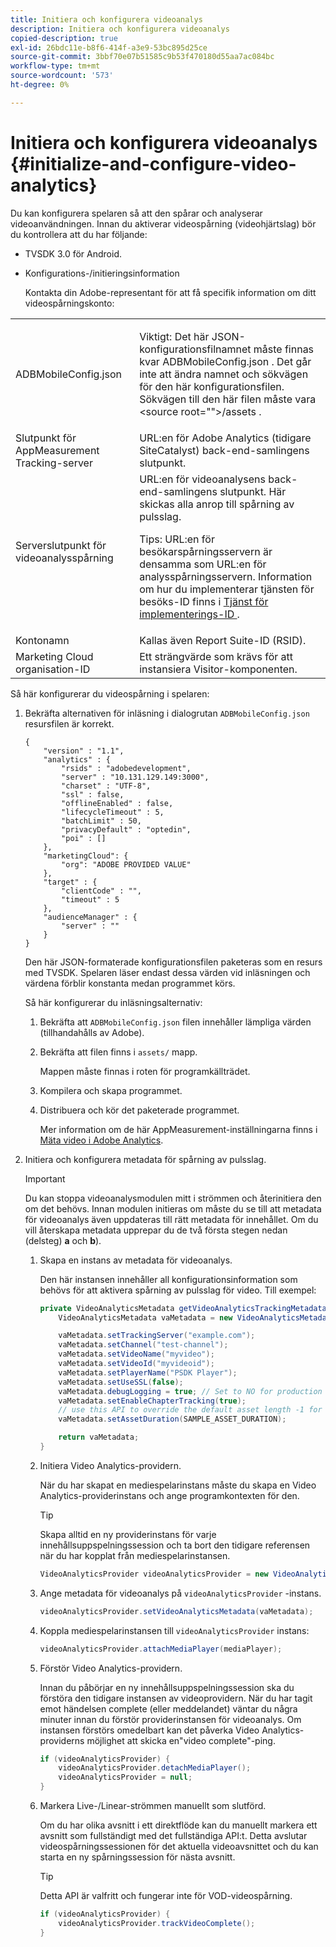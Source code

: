 ```yaml
---
title: Initiera och konfigurera videoanalys
description: Initiera och konfigurera videoanalys
copied-description: true
exl-id: 26bdc11e-b8f6-414f-a3e9-53bc895d25ce
source-git-commit: 3bbf70e07b51585c9b53f470180d55aa7ac084bc
workflow-type: tm+mt
source-wordcount: '573'
ht-degree: 0%

---
```


# Initiera och konfigurera videoanalys {#initialize-and-configure-video-analytics}

Du kan konfigurera spelaren så att den spårar och analyserar videoanvändningen.
Innan du aktiverar videospårning (videohjärtslag) bör du kontrollera att du har följande:

* TVSDK 3.0 för Android.
* Konfigurations-/initieringsinformation

   Kontakta din Adobe-representant för att få specifik information om ditt videospårningskonto:

<table id="table_3565328ABBEE4605A92EAE1ADE5D6F84"> 
 <tbody> 
  <tr> 
   <td colname="col1"> <span class="filepath"> ADBMobileConfig.json </span> </td> 
   <td colname="col2"> <p>Viktigt: Det här JSON-konfigurationsfilnamnet måste finnas kvar <span class="filepath"> ADBMobileConfig.json </span>. Det går inte att ändra namnet och sökvägen för den här konfigurationsfilen. Sökvägen till den här filen måste vara <span class="filepath"> &lt;source root=""&gt;/assets </span>. </p> </td> 
  </tr> 
  <tr> 
   <td colname="col1"> Slutpunkt för AppMeasurement Tracking-server </td> 
   <td colname="col2"> URL:en för Adobe Analytics (tidigare SiteCatalyst) back-end-samlingens slutpunkt. </td> 
  </tr> 
  <tr> 
   <td colname="col1"> Serverslutpunkt för videoanalysspårning </td> 
   <td colname="col2"> URL:en för videoanalysens back-end-samlingens slutpunkt. Här skickas alla anrop till spårning av pulsslag. <p>Tips: URL:en för besökarspårningsservern är densamma som URL:en för analysspårningsservern. Information om hur du implementerar tjänsten för besöks-ID finns i <a href="https://experienceleague.adobe.com/docs/id-service/using/implementation/setup-target.html?lang=en" format="html" scope="external"> Tjänst för implementerings-ID </a>. </p> </td> 
  </tr> 
  <tr> 
   <td colname="col1"> Kontonamn </td> 
   <td colname="col2"> Kallas även Report Suite-ID (RSID). </td> 
  </tr> 
  <tr> 
   <td colname="col1"> Marketing Cloud organisation-ID </td> 
   <td colname="col2"> Ett strängvärde som krävs för att instansiera Visitor-komponenten. </td> 
  </tr> 
 </tbody> 
</table>

Så här konfigurerar du videospårning i spelaren:

1. Bekräfta alternativen för inläsning i dialogrutan `ADBMobileConfig.json` resursfilen är korrekt.

   ```
   { 
       "version" : "1.1", 
       "analytics" : { 
           "rsids" : "adobedevelopment", 
           "server" : "10.131.129.149:3000", 
           "charset" : "UTF-8", 
           "ssl" : false, 
           "offlineEnabled" : false, 
           "lifecycleTimeout" : 5, 
           "batchLimit" : 50, 
           "privacyDefault" : "optedin", 
           "poi" : [] 
       }, 
       "marketingCloud": { 
           "org": "ADOBE PROVIDED VALUE"  
       }, 
       "target" : { 
           "clientCode" : "", 
           "timeout" : 5 
       }, 
       "audienceManager" : { 
           "server" : "" 
       } 
   }
   ```

   Den här JSON-formaterade konfigurationsfilen paketeras som en resurs med TVSDK. Spelaren läser endast dessa värden vid inläsningen och värdena förblir konstanta medan programmet körs.

   Så här konfigurerar du inläsningsalternativ:


   1. Bekräfta att `ADBMobileConfig.json` filen innehåller lämpliga värden (tillhandahålls av Adobe).
   1. Bekräfta att filen finns i `assets/` mapp.

      Mappen måste finnas i roten för programkällträdet.

   1. Kompilera och skapa programmet.
   1. Distribuera och kör det paketerade programmet.

      Mer information om de här AppMeasurement-inställningarna finns i [Mäta video i Adobe Analytics](https://experienceleague.adobe.com/docs/media-analytics/using/media-overview.html?lang=en).

1. Initiera och konfigurera metadata för spårning av pulsslag.

   >[!IMPORTANT]
   >
   >Du kan stoppa videoanalysmodulen mitt i strömmen och återinitiera den om det behövs. Innan modulen initieras om måste du se till att metadata för videoanalys även uppdateras till rätt metadata för innehållet. Om du vill återskapa metadata upprepar du de två första stegen nedan (delsteg) **a** och **b**).

   1. Skapa en instans av metadata för videoanalys.

      Den här instansen innehåller all konfigurationsinformation som behövs för att aktivera spårning av pulsslag för video. Till exempel:

      ```java
      private VideoAnalyticsMetadata getVideoAnalyticsTrackingMetadata() { 
          VideoAnalyticsMetadata vaMetadata = new VideoAnalyticsMetadata(); 
      
          vaMetadata.setTrackingServer("example.com"); 
          vaMetadata.setChannel("test-channel"); 
          vaMetadata.setVideoName("myvideo"); 
          vaMetadata.setVideoId("myvideoid"); 
          vaMetadata.setPlayerName("PSDK Player"); 
          vaMetadata.setUseSSL(false); 
          vaMetadata.debugLogging = true; // Set to NO for production deployment. 
          vaMetadata.setEnableChapterTracking(true); 
          // use this API to override the default asset length -1 for live streams 
          vaMetadata.setAssetDuration(SAMPLE_ASSET_DURATION); 
      
          return vaMetadata; 
      }
      ```

   1. Initiera Video Analytics-providern.

      När du har skapat en mediespelarinstans måste du skapa en Video Analytics-providerinstans och ange programkontexten för den.

      >[!TIP]
      >
      >Skapa alltid en ny providerinstans för varje innehållsuppspelningssession och ta bort den tidigare referensen när du har kopplat från mediespelarinstansen.

      ```java
      VideoAnalyticsProvider videoAnalyticsProvider = new VideoAnalyticsProvider(appContext); 
      ```

   1. Ange metadata för videoanalys på `videoAnalyticsProvider` -instans.

      ```java
      videoAnalyticsProvider.setVideoAnalyticsMetadata(vaMetadata);
      ```

   1. Koppla mediespelarinstansen till `videoAnalyticsProvider` instans:

      ```java
      videoAnalyticsProvider.attachMediaPlayer(mediaPlayer); 
      ```

   1. Förstör Video Analytics-providern.

      Innan du påbörjar en ny innehållsuppspelningssession ska du förstöra den tidigare instansen av videoprovidern. När du har tagit emot händelsen complete (eller meddelandet) väntar du några minuter innan du förstör providerinstansen för videoanalys. Om instansen förstörs omedelbart kan det påverka Video Analytics-providerns möjlighet att skicka en&quot;video complete&quot;-ping.

      ```java
      if (videoAnalyticsProvider) { 
          videoAnalyticsProvider.detachMediaPlayer(); 
          videoAnalyticsProvider = null; 
      }
      ```

   1. Markera Live-/Linear-strömmen manuellt som slutförd.

      Om du har olika avsnitt i ett direktflöde kan du manuellt markera ett avsnitt som fullständigt med det fullständiga API:t. Detta avslutar videospårningssessionen för det aktuella videoavsnittet och du kan starta en ny spårningssession för nästa avsnitt.

      >[!TIP]
      >
      >Detta API är valfritt och fungerar inte för VOD-videospårning.

      ```java
      if (videoAnalyticsProvider) { 
          videoAnalyticsProvider.trackVideoComplete();    
      }
      ```
